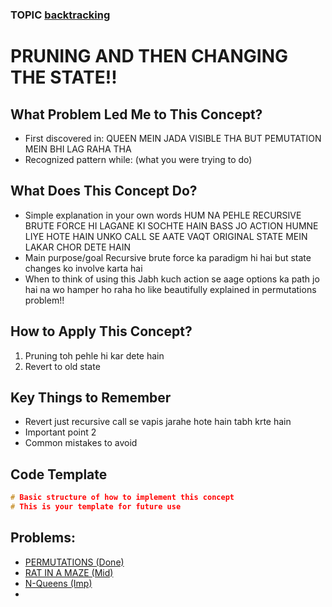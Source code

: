 ### TOPIC [backtracking](../backtracking.md)

# PRUNING AND THEN CHANGING THE STATE!!

## What Problem Led Me to This Concept?
- First discovered in: QUEEN MEIN JADA VISIBLE THA BUT PEMUTATION MEIN BHI LAG RAHA THA
- Recognized pattern while: (what you were trying to do)

## What Does This Concept Do?
- Simple explanation in your own words
 HUM NA PEHLE RECURSIVE BRUTE FORCE HI LAGANE KI SOCHTE HAIN BASS JO ACTION HUMNE LIYE HOTE HAIN UNKO CALL SE AATE VAQT ORIGINAL STATE MEIN LAKAR CHOR DETE HAIN
- Main purpose/goal
Recursive brute force ka paradigm hi hai but state changes ko involve karta hai
- When to think of using this
Jabh kuch action se aage options ka path jo hai na wo hamper ho raha ho like beautifully explained in permutations problem!!


## How to Apply This Concept?
1. Pruning toh pehle hi kar dete hain 
2. Revert to old state

## Key Things to Remember
- Revert just recursive call se vapis jarahe hote hain tabh krte hain
- Important point 2
- Common mistakes to avoid

## Code Template
```c++
# Basic structure of how to implement this concept
# This is your template for future use


```


## Problems:
- [PERMUTATIONS (Done)](../PROBLEM%20SET/PERMUTATIONS%20(Done).md)
- [RAT IN A MAZE (Mid)](../PROBLEM%20SET/RAT%20IN%20A%20MAZE%20(Mid).md)
- [N-Queens (Imp)](../PROBLEM%20SET/N-Queens%20(Imp).md)
- [](.md)


